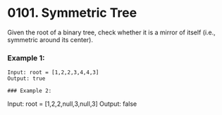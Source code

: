 # 0101. Symmetric Tree
Given the root of a binary tree, check whether it is a mirror of itself (i.e., symmetric around its center).

### Example 1:
```
Input: root = [1,2,2,3,4,4,3]
Output: true

### Example 2:
```
Input: root = [1,2,2,null,3,null,3]
Output: false
```
